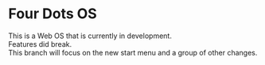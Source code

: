 # Four Dots OS
This is a Web OS that is currently in development. <br>
Features did break.<br>
This branch will focus on the new start menu and a group of other changes.
